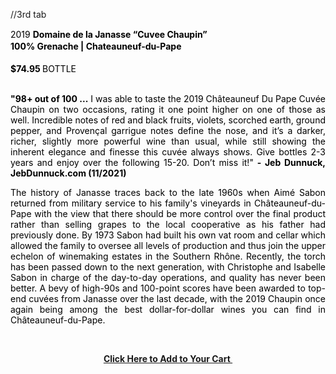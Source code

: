 //3rd tab

<p style="line-height:1.38;margin-bottom:0pt;margin-top:0pt;" dir="ltr">
    <span style="color:hsl(0,0%,0%);"><span>2019 <strong>Domaine de la Janasse “Cuvee Chaupin”&nbsp;</strong></span></span>
</p>
<p style="line-height:1.38;margin-bottom:0pt;margin-top:0pt;" dir="ltr">
    <span style="color:hsl(0,0%,0%);"><span><strong>100% Grenache | Chateauneuf-du-Pape</strong></span></span>
</p>
<p style="margin:0px;padding:0px;">
    &nbsp;
</p>
<p style="margin:0px;padding:0px;">
    <span style="color:hsl(0,0%,0%);"><span><strong>$74.95 </strong></span></span><span class="text-small" style="color:hsl(0,0%,0%);"><span>BOTTLE</span></span>
</p>
<p style="text-align:justify;">
    <br>
    <span class="text-small" style="color:hsl(0,0%,0%);"><span><strong>"98+ out of 100 ...</strong> I was able to taste the 2019 Châteauneuf Du Pape Cuvée Chaupin on two occasions, rating it one point higher on one of those as well. Incredible notes of red and black fruits, violets, scorched earth, ground pepper, and Provençal garrigue notes define the nose, and it’s a darker, richer, slightly more powerful wine than usual, while still showing the inherent elegance and finesse this cuvée always shows. Give bottles 2-3 years and enjoy over the following 15-20. Don’t miss it!"<strong> - Jeb Dunnuck, JebDunnuck.com (11/2021)</strong></span></span>
</p>
<p style="text-align:justify;">
    <span class="text-small" style="color:hsl(0,0%,0%);"><span>The history of Janasse traces back to the late 1960s when Aimé Sabon returned from military service to his family's vineyards in Châteauneuf-du-Pape with the view that there should be more control over the final product rather than selling grapes to the local cooperative as his father had previously done. By 1973 Sabon had built his own vat room and cellar which allowed the family to oversee all levels of production and thus join the upper echelon of winemaking estates in the Southern Rhône. Recently, the torch has been passed down to the next generation, with Christophe and Isabelle Sabon in charge of the day-to-day operations, and quality has never been better. A bevy of high-90s and 100-point scores have been awarded to top-end cuvées from Janasse over the last decade, with the 2019 Chaupin once again being among the best dollar-for-dollar wines you can find in Châteauneuf-du-Pape.&nbsp;</span></span>
</p>
<p>
    &nbsp;
</p>
<p style="text-align:center;">
    <a href="https://www.tcwc.com/productview/24985"><strong>Click Here to Add to Your Cart&nbsp;</strong></a>
</p>
<figure>
    <p>
        &nbsp;
    </p>
</figure>

